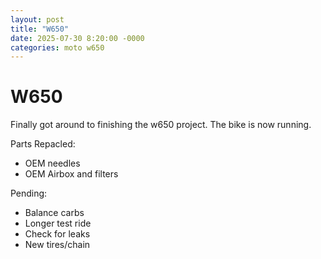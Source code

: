 ```yaml
---
layout: post
title: "W650"
date: 2025-07-30 8:20:00 -0000
categories: moto w650
---
```

# W650 
Finally got around to finishing the w650 project. The bike is now running. 

Parts Repacled: 

- OEM needles
- OEM Airbox and filters

Pending:
- Balance carbs
- Longer test ride
- Check for leaks
- New tires/chain
  
